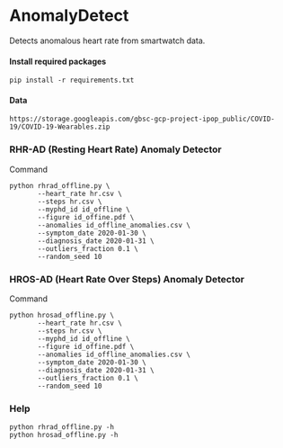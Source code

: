 # AnomalyDetect
Detects anomalous heart rate from smartwatch data.


#### Install required packages

```
pip install -r requirements.txt
```

#### Data

```
https://storage.googleapis.com/gbsc-gcp-project-ipop_public/COVID-19/COVID-19-Wearables.zip
```

### RHR-AD (Resting Heart Rate) Anomaly Detector

Command 
```
python rhrad_offline.py \
       --heart_rate hr.csv \
       --steps hr.csv \
       --myphd_id id_offline \
       --figure id_offine.pdf \
       --anomalies id_offline_anomalies.csv \
       --symptom_date 2020-01-30 \
       --diagnosis_date 2020-01-31 \
       --outliers_fraction 0.1 \
       --random_seed 10 
 ```
 

### HROS-AD (Heart Rate Over Steps) Anomaly Detector

Command
```
python hrosad_offline.py \
       --heart_rate hr.csv \
       --steps hr.csv \
       --myphd_id id_offline \
       --figure id_offine.pdf \
       --anomalies id_offline_anomalies.csv \
       --symptom_date 2020-01-30 \
       --diagnosis_date 2020-01-31 \
       --outliers_fraction 0.1 \
       --random_seed 10 
 ```

### Help
```
python rhrad_offline.py -h
python hrosad_offline.py -h
```
